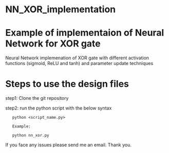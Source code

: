 # NN_XOR_implementation
# Example of implementaion of Neural Network for XOR gate
Neural Network implemenation of XOR gate with different activation functions (sigmoid, ReLU and tanh) and parameter update techniques


# Steps to use the design files

step1: Clone the git repository

step2: run the python script with the below syntax
        
       python <script_name.py>
       
       Example:
       
       python nn_xor.py

If you face any issues please send me an email. Thank you.



        
